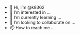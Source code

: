 - 👋 Hi, I’m @k8362
- 👀 I’m interested in ...
- 🌱 I’m currently learning ...
- 💞️ I’m looking to collaborate on ...
- 📫 How to reach me ..
<!---77724a59e53c5d87e23c4632615cd4d186fe8b9b
k8362/k8362 is a ✨ special ✨ repository because its `README.md` (this file) appears on your GitHub profile.
You can click the Preview link to take a look at your changes.
--->
